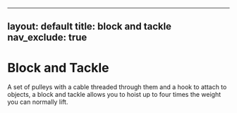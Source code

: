 
---
layout: default
title: block and tackle
nav_exclude: true
---

# Block and Tackle

A set of pulleys with a cable threaded through them and a hook to attach to objects, a block and tackle allows you to hoist up to four times the weight you can normally lift.

